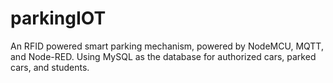 # parkingIOT
An RFID powered smart parking mechanism, powered by NodeMCU, MQTT, and Node-RED. Using MySQL as the database for authorized cars, parked cars, and students.
